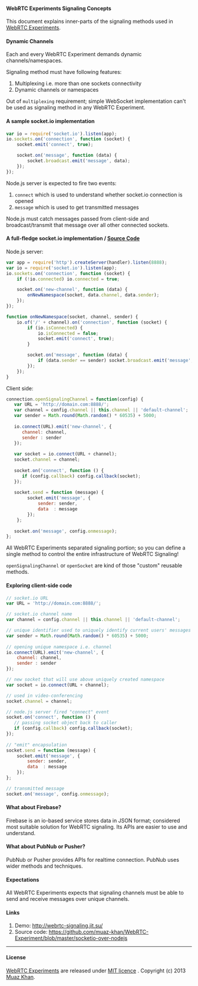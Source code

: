 #### WebRTC Experiments Signaling Concepts

This document explains inner-parts of the signaling methods used in [WebRTC Experiments](https://webrtc-experiment.appspot.com/).

#### Dynamic Channels

Each and every WebRTC Experiment demands dynamic channels/namespaces.

Signaling method must have following features:

1. Multiplexing i.e. more than one sockets connectivity
2. Dynamic channels or namespaces

Out of `multiplexing` requirement; simple WebSocket implementation can't be used as signaling method in any WebRTC Experiment.

#### A sample socket.io implementation

```javascript
var io = require('socket.io').listen(app);
io.sockets.on('connection', function (socket) {
    socket.emit('connect', true);

    socket.on('message', function (data) {
        socket.broadcast.emit('message', data);
    });
});
```

Node.js server is expected to fire two events:

1. `connect` which is used to understand whether socket.io connection is opened
2. `message` which is used to get transmitted messages

Node.js must catch messages passed from client-side and broadcast/transmit that message over all other connected sockets.

#### A full-fledge socket.io implementation / [Source Code](https://github.com/muaz-khan/WebRTC-Experiment/blob/master/socketio-over-nodejs)

Node.js server:

```javascript
var app = require('http').createServer(handler).listen(8888);
var io = require('socket.io').listen(app);
io.sockets.on('connection', function (socket) {
    if (!io.connected) io.connected = true;

    socket.on('new-channel', function (data) {
        onNewNamespace(socket, data.channel, data.sender);
    });
});

function onNewNamespace(socket, channel, sender) {
    io.of('/' + channel).on('connection', function (socket) {
        if (io.isConnected) {
            io.isConnected = false;
            socket.emit('connect', true);
        }

        socket.on('message', function (data) {
            if (data.sender == sender) socket.broadcast.emit('message', data.data);
        });
    });
}
```

Client side:

```javascript
connection.openSignalingChannel = function(config) {
   var URL = 'http://domain.com:8888/';
   var channel = config.channel || this.channel || 'default-channel';
   var sender = Math.round(Math.random() * 60535) + 5000;
   
   io.connect(URL).emit('new-channel', {
      channel: channel,
      sender : sender
   });
   
   var socket = io.connect(URL + channel);
   socket.channel = channel;
   
   socket.on('connect', function () {
      if (config.callback) config.callback(socket);
   });
   
   socket.send = function (message) {
        socket.emit('message', {
            sender: sender,
            data  : message
        });
    };
   
   socket.on('message', config.onmessage);
};
```

All WebRTC Experiments separated signaling portion; so you can define a single method to control the entire infrastructure of WebRTC Signaling!

`openSignalingChannel` or `openSocket` are kind of those "custom" reusable methods.

#### Exploring client-side code

```javascript
// socket.io URL
var URL = 'http://domain.com:8888/';

// socket.io channel name
var channel = config.channel || this.channel || 'default-channel';

// unique identifier used to uniquely identify current users' messages
var sender = Math.round(Math.random() * 60535) + 5000;
  
// opening unique namespace i.e. channel
io.connect(URL).emit('new-channel', {
    channel: channel,
    sender : sender
});

// new socket that will use above uniquely created namespace   
var socket = io.connect(URL + channel);

// used in video-conferencing
socket.channel = channel;

// node.js server fired "connect" event
socket.on('connect', function () {
   // passing socket object back to caller
   if (config.callback) config.callback(socket);
});
   
// "emit" encapsulation
socket.send = function (message) {
    socket.emit('message', {
        sender: sender,
        data  : message
    });
};

// transmitted message   
socket.on('message', config.onmessage);
```

#### What about Firebase?

Firebase is an io-based service stores data in JSON format; considered most suitable solution for WebRTC signaling. Its APIs are easier to use and understand.

#### What about PubNub or Pusher?

PubNub or Pusher provides APIs for realtime connection. PubNub uses wider methods and techniques.

#### Expectations

All WebRTC Experiments expects that signaling channels must be able to send and receive messages over unique channels.

#### Links

1. Demo: http://webrtc-signaling.jit.su/
2. Source code: https://github.com/muaz-khan/WebRTC-Experiment/blob/master/socketio-over-nodejs

----

#### License

[WebRTC Experiments](https://github.com/muaz-khan/WebRTC-Experiment) are released under [MIT licence](https://webrtc-experiment.appspot.com/licence/) . Copyright (c) 2013 [Muaz Khan](https://plus.google.com/100325991024054712503).
